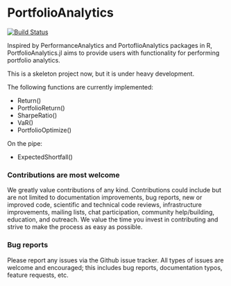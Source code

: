 # PortfolioAnalytics

[![Build Status](https://github.com/doganmehmet/PortfolioAnalytics.jl/actions/workflows/CI.yml/badge.svg?branch=main)](https://github.com/doganmehmet/PortfolioAnalytics.jl/actions/workflows/CI.yml?query=branch%3Amain)

Inspired by PerformanceAnalytics and PortoflioAnalytics packages in R, PortfolioAnalytics.jl aims to provide users with functionality for performing portfolio analytics.

This is a skeleton project now, but it is under heavy development. 

The following functions are currently implemented:
* Return()
* PortfolioReturn()
* SharpeRatio()
* VaR()
* PortfolioOptimize()

On the pipe:
* ExpectedShortfall()

### Contributions are most welcome
We greatly value contributions of any kind. Contributions could include but are not limited to documentation improvements, bug reports, new or improved code, scientific and technical code reviews, infrastructure improvements, mailing lists, chat participation, community help/building, education, and outreach. We value the time you invest in contributing and strive to make the process as easy as possible. 


### Bug reports
Please report any issues via the Github issue tracker. All types of issues are welcome and encouraged; this includes bug reports, documentation typos, feature requests, etc.

